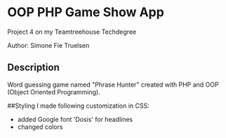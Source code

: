 # OOP PHP Game Show App 

Project 4 on my Teamtreehouse Techdegree

Author: Simone Fie Truelsen


## Description 
Word guessing game named "Phrase Hunter" created with PHP and OOP (Object Oriented Programming).

##Styling
I made following customization in CSS:
- added Google font 'Dosis' for headlines
- changed colors